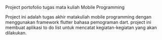 Project portofolio tugas mata kuliah Mobile Programming

Project ini adalah tugas akhir matakuliah mobile programming dengan menggunakan framework flutter bahasa pemograman dart. project ini membuat aplikasi to do list untuk mencatat kegiatan-kegiatan yang akan dilakukan.
